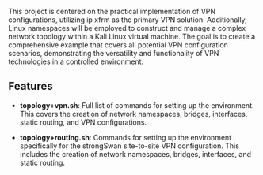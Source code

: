 This project is centered on the practical implementation of VPN configurations, utilizing
 ip xfrm as the primary VPN solution. Additionally, Linux namespaces will be employed to
 construct and manage a complex network topology within a Kali Linux virtual machine.
 The goal is to create a comprehensive example that covers all potential VPN configuration
 scenarios, demonstrating the versatility and functionality of VPN technologies in a controlled
 environment.

## Features

- **topology+vpn.sh**: Full list of commands for setting up the environment. This covers the creation of network namespaces, bridges, interfaces, static routing, and VPN configurations.

- **topology+routing.sh**: Commands for setting up the environment specifically for the strongSwan site-to-site VPN configuration. This includes the creation of network namespaces, bridges, interfaces, and static routing.

